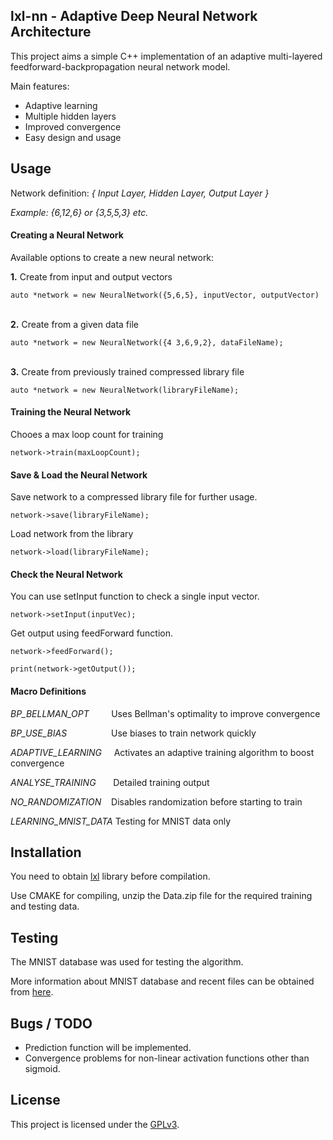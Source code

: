 ## lxl-nn - Adaptive Deep Neural Network Architecture

This project aims a simple C++ implementation of an adaptive multi-layered feedforward-backpropagation neural network model.

Main features:
* Adaptive learning
* Multiple hidden layers
* Improved convergence
* Easy design and usage

## Usage
Network definition: _{ Input Layer, Hidden Layer, Output Layer }_

_Example: {6,12,6} or {3,5,5,3} etc._

#### Creating a Neural Network
Available options to create a new neural network:

<p><b>1.</b> Create from input and output vectors</p>
<code>auto *network = new NeuralNetwork({5,6,5}, inputVector, outputVector)</code><br><br>

<p><b>2.</b> Create from a given data file</p>
<code>auto *network = new NeuralNetwork({4 3,6,9,2}, dataFileName);</code><br><br>

<p><b>3.</b> Create from previously trained compressed library file</p>
<code>auto *network = new NeuralNetwork(libraryFileName);</code>

#### Training the Neural Network
<p>Chooes a max loop count for training</p>
<code>network->train(maxLoopCount);</code>

#### Save & Load the Neural Network
Save network to a compressed library file for further usage.

<code>network->save(libraryFileName);</code>

Load network from the library

<code>network->load(libraryFileName);</code>

#### Check the Neural Network

You can use setInput function to check a single input vector.

<code>network->setInput(inputVec);</code>

Get output using feedForward function.

<code>network->feedForward();</code>

<code>print(network->getOutput());</code>

#### Macro Definitions

_BP_BELLMAN_OPT_ &nbsp;&nbsp;&nbsp;&nbsp;&nbsp;&nbsp;&nbsp;&nbsp;Uses Bellman's optimality to improve convergence

_BP_USE_BIAS_ &nbsp;&nbsp;&nbsp;&nbsp;&nbsp;&nbsp;&nbsp;&nbsp;&nbsp;&nbsp;&nbsp;&nbsp;&nbsp;&nbsp;&nbsp;&nbsp;&nbsp;Use biases to train network quickly

_ADAPTIVE_LEARNING_ &nbsp;&nbsp;&nbsp;&nbsp;Activates an adaptive training algorithm to boost convergence

_ANALYSE_TRAINING_ &nbsp;&nbsp;&nbsp;&nbsp;&nbsp;&nbsp;Detailed training output

_NO_RANDOMIZATION_ &nbsp;&nbsp;&nbsp;Disables randomization before starting to train

_LEARNING_MNIST_DATA_ Testing for MNIST data only

## Installation
You need to obtain [lxl](https://github.com/eserlxl/lxl) library before compilation.

Use CMAKE for compiling, unzip the Data.zip file for the required training and testing data.

## Testing
The MNIST database was used for testing the algorithm. 

More information about MNIST database and recent files can be obtained from [here](http://yann.lecun.com/exdb/mnist/).

## Bugs / TODO
* Prediction function will be implemented.
* Convergence problems for non-linear activation functions other than sigmoid.

## License
This project is licensed under the [GPLv3](LICENSE).

